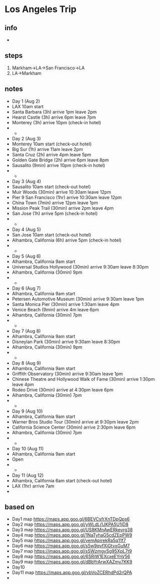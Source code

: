 # Los Angeles Trip

## info  
* 

## steps  
1. Markham->LA->San Francisco->LA
2. LA->Markham

## notes  
*  Day 1 (Aug 2)
*  LAX 10am start
*  Santa Barbara (3h) arrive 1pm leave 2pm
*  Hearst Castle (3h) arrive 6pm leave 7pm
*  Monterey (3h) arrive 10pm (check-in hotel)
*  *
*  Day 2 (Aug 3)
*  Monterey 10am start (check-out hotel)
*  Big Sur (1h) arrive 11am leave 2pm
*  Santa Cruz (2h) arrive 4pm leave 5pm
*  Golden Gate Bridge (2h) arrive 6pm leave 8pm
*  Sausalito (9min) arrive 10pm (check-in hotel)
*  *
*  Day 3 (Aug 4)
*  Sausalito 10am start (check-out hotel)
*  Muir Woods (30min) arrive 10:30am leave 12pm
*  Pier 9 San Francisco (1hr) arrive 10:30am leave 12pm
*  China Town (7min) arrive 12pm leave 1pm
*  Mission Peak Trail (30min) arrive 2pm leave 4pm
*  San Jose (1h) arrive 5pm (check-in hotel)
*  *
*  Day 4 (Aug 5)
*  San Jose 10am start (check-out hotel)
*  Alhambra, California (6h) arrive 5pm (check-in hotel)
*  *
*  Day 5 (Aug 6)
*  Alhambra, California 9am start
*  Universal Studios Hollywood (30min) arrive 9:30am leave 8:30pm
*  Alhambra, California (30min) 9pm
*  *
*  Day 6 (Aug 7)
*  Alhambra, California 9am start
*  Petersen Automotive Museum (30min) arrive 9:30am leave 1pm
*  Santa Monica Pier (30min) arrive 1:30am leave 4pm
*  Venice Beach (9min) arrive 4m leave 6pm
*  Alhambra, California (30min) 7pm
*  * 
*  Day 7 (Aug 8)
*  Alhambra, California 9am start
*  Disneylan Park (30min) arrive 9:30am leave 8:30pm
*  Alhambra, California (30min) 9pm
*  *
*  Day 8 (Aug 9)
*  Alhambra, California 9am start
*  Griffith Observatory (30min) arrive 9:30am leave 1pm
*  Chinese Theatre and Hollywood Walk of Fame (30min) arrive 1:30pm leave 4pm
*  Rodeo Drive (30min) arrive at 4:30pm leave 6pm
*  Alhambra, California (30min) 7pm
*  *
*  Day 9 (Aug 10)
*  Alhambra, California 9am start
*  Warner Bros Studio Tour (30min) arrive at 9:30pm leave 2pm 
*  California Science Center (30min) arrive 2:30pm leave 6pm
*  Alhambra, California (30min) 7pm
*  *
*  Day 10 (Aug 11)
*  Alhambra, California 9am start
*  Open
*  *
*  Day 11 (Aug 12)
*  Alhambra, California 6am start (check-out hotel)
*  LAX (1hr) arrive 7am
*  

## based on  
*  Day1 map https://maps.app.goo.gl/6BEVCsfrXnTDpQps6  
*  Day2 map https://maps.app.goo.gl/yWLdLj1JKPA5U1jD8  
*  Day3 map https://maps.app.goo.gl/US8KMnAwERkevrg38  
*  Day4 map https://maps.app.goo.gl/1NaTyhaG5cdZEpPW9 
*  Day5 map https://maps.app.goo.gl/vemApirekRa5q11f7  
*  Day6 map https://maps.app.goo.gl/s5w9qvfXiGtvxGuM7  
*  Day7 map https://maps.app.goo.gl/sSWzmgySg95XpL7t9  
*  Day8 map https://maps.app.goo.gl/6SRiW1EXcxeEYnV56  
*  Day9 map https://maps.app.goo.gl/dBbYrArwXAZmy7KK9 
*  Day10
*  Day11 map https://maps.app.goo.gl/vbVoZCERhdPd2rQPA 
*  
